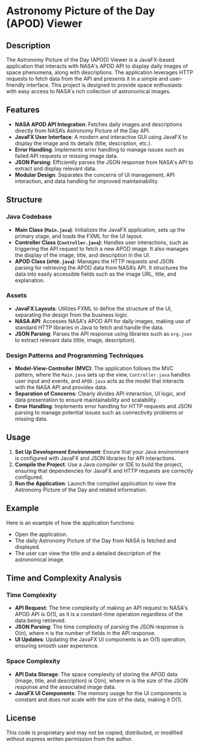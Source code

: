 # Astronomy Picture of the Day (APOD) Viewer

## Description

The Astronomy Picture of the Day (APOD) Viewer is a JavaFX-based application that interacts with NASA's APOD API to display daily images of space phenomena, along with descriptions. The application leverages HTTP requests to fetch data from the API and presents it in a simple and user-friendly interface. This project is designed to provide space enthusiasts with easy access to NASA's rich collection of astronomical images.

## Features

- **NASA APOD API Integration**: Fetches daily images and descriptions directly from NASA’s Astronomy Picture of the Day API.
- **JavaFX User Interface**: A modern and interactive GUI using JavaFX to display the image and its details (title, description, etc.).
- **Error Handling**: Implements error handling to manage issues such as failed API requests or missing image data.
- **JSON Parsing**: Efficiently parses the JSON response from NASA's API to extract and display relevant data.
- **Modular Design**: Separates the concerns of UI management, API interaction, and data handling for improved maintainability.

## Structure

### Java Codebase

- **Main Class (`Main.java`)**: Initializes the JavaFX application, sets up the primary stage, and loads the FXML for the UI layout.
- **Controller Class (`Controller.java`)**: Handles user interactions, such as triggering the API request to fetch a new APOD image. It also manages the display of the image, title, and description in the UI.
- **APOD Class (`APOD.java`)**: Manages the HTTP requests and JSON parsing for retrieving the APOD data from NASA’s API. It structures the data into easily accessible fields such as the image URL, title, and explanation.

### Assets

- **JavaFX Layouts**: Utilizes FXML to define the structure of the UI, separating the design from the business logic.
- **NASA API**: Accesses NASA's APOD API for daily images, making use of standard HTTP libraries in Java to fetch and handle the data.
- **JSON Parsing**: Parses the API response using libraries such as `org.json` to extract relevant data (title, image, description).

### Design Patterns and Programming Techniques

- **Model-View-Controller (MVC)**: The application follows the MVC pattern, where the `Main.java` sets up the view, `Controller.java` handles user input and events, and `APOD.java` acts as the model that interacts with the NASA API and provides data.
- **Separation of Concerns**: Clearly divides API interaction, UI logic, and data presentation to ensure maintainability and scalability.
- **Error Handling**: Implements error handling for HTTP requests and JSON parsing to manage potential issues such as connectivity problems or missing data.

## Usage

1. **Set Up Development Environment**: Ensure that your Java environment is configured with JavaFX and JSON libraries for API interactions.
2. **Compile the Project**: Use a Java compiler or IDE to build the project, ensuring that dependencies for JavaFX and HTTP requests are correctly configured.
3. **Run the Application**: Launch the compiled application to view the Astronomy Picture of the Day and related information.

## Example

Here is an example of how the application functions:

- Open the application.
- The daily Astronomy Picture of the Day from NASA is fetched and displayed.
- The user can view the title and a detailed description of the astronomical image.

## Time and Complexity Analysis

### Time Complexity

- **API Request**: The time complexity of making an API request to NASA's APOD API is O(1), as it is a constant-time operation regardless of the data being retrieved.
- **JSON Parsing**: The time complexity of parsing the JSON response is O(n), where n is the number of fields in the API response.
- **UI Updates**: Updating the JavaFX UI components is an O(1) operation, ensuring smooth user experience.

### Space Complexity

- **API Data Storage**: The space complexity of storing the APOD data (image, title, and description) is O(m), where m is the size of the JSON response and the associated image data.
- **JavaFX UI Components**: The memory usage for the UI components is constant and does not scale with the size of the data, making it O(1).

## License

This code is proprietary and may not be copied, distributed, or modified without express written permission from the author.

